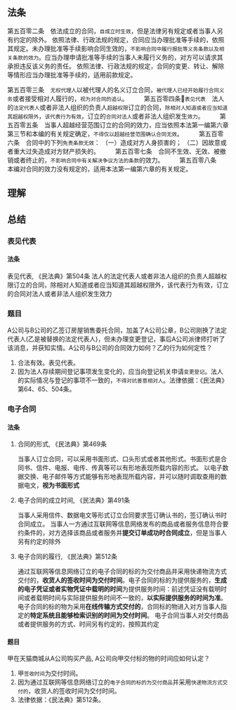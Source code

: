 ## 法条

第五百零二条　依法成立的合同，`自成立时生效`，但是法律另有规定或者当事人另有约定的除外。
依照法律、行政法规的规定，合同应当办理批准等手续的，依照其规定。未办理批准等手续影响合同生效的，`不影响合同中履行报批等义务条款以及相关条款的效力`。应当办理申请批准等手续的当事人未履行义务的，对方可以请求其承担违反该义务的责任。
依照法律、行政法规的规定，合同的变更、转让、解除等情形应当办理批准等手续的，适用前款规定。

第五百零三条　`无权代理人`以被代理人的名义订立合同，`被代理人已经开始履行合同义务`或者接受相对人履行的，`视为对合同的追认`。
　　
第五百零四条🔴`表见代表`　法人的`法定代表人`或者非法人组织的负责人`超越权限`订立的合同，`除相对人知道或者应当知道其超越权限外`，`该代表行为有效`，订立的`合同对法人`或者非法人组织发生`效力`。
　　
第五百零五条　当事人超越经营范围订立的合同的效力，应当依照本法第一编第六章第三节和本编的有关规定确定，`不得仅以超越经营范围确认合同无效`。
　　
第五百零六条　合同中的下列`免责条款无效`：
（一）造成对方人身损害的；
（二）因故意或者重大过失造成对方财产损失的。
　　
第五百零七条　合同不生效、无效、被撤销或者终止的，`不影响合同中有关解决争议方法的条款`的效力。
　　
第五百零八条　本编对合同的效力没有规定的，适用本法第一编第六章的有关规定。


## 理解



## 总结
### 表见代表
#### 法条
表见代表, 《民法典》第504条
法人的法定代表人或者非法人组织的负责人超越权限订立的合同，除相对人知道或者应当知道其超越权限外，该代表行为有效，订立的合同对法人或者非法人组织发生效力

### 题目
A公司与B公司的乙签订房屋销售委托合同，加盖了A公司公章，B公司刚换了法定代表人(乙是被替换的法定代表人)，但未办理变更登记，事后A公司派律师打听了该消息，并获知实情。A公司与B公司的合同效力如何？乙的行为如何定性？
1. 合法有效。表见代表。
2. 因为法人存续期间登记事项发生变化的，应当向登记机关申请`变更登记`。法人的实际情况与登记的事项不一致的，`不得对抗善意相对人`。法律依据：《民法典》第64、65、504条。





### 电子合同


#### 法条

1. 合同的形式, 《民法典》第469条

    当事人订立合同，可以采用书面形式、口头形式或者其他形式。书面形式是合同书、信件、电报、电传、传真等可以有形地表现所载内容的形式。
    以电子数据交换、电子邮件等方式能够有形地表现所载内容，并可以随时调取查用的数据电文，**视为书面形式**

2. 电子合同的成立时间, 《民法典》第491条

    当事人采用信件、数据电文等形式订立合同要求签订确认书的，签订确认书时合同成立。
    当事人一方通过互联网等信息网络发布的商品或者服务信息符合要约条件的，对方选择该商品或者服务并**提交订单成功时合同成立**，但是当事人另有约定的除外

3. 电子合同的履行, 《民法典》第512条

    通过互联网等信息网络订立的电子合同的标的为交付商品并采用快递物流方式交付的，**收货人的签收时间为交付时间**。电子合同的标的为提供服务的，**生成的电子凭证或者实物凭证中载明的时间**为提供服务时间：前述凭证没有载明时间或者载明时间与实际提供服务时间不一致的，**以实际提供服务的时间为准**。
    电子合同的标的物为采用**在线传输方式交付的**，合同标的物进入对方当事人指定的**特定系统且能够检索识别的时间为交付时间**。
    电子合同当事人对交付商品或者提供服务的方式、时间另有约定的，按照其约定

#### 题目
甲在天猫商城从A公司购买产品, A公司向甲交付标的物的时间应如何认定？
1. 甲`签收时间`为交付时间。
2. 因为通过互联网等信息网络订立的`电子合同的标的为交付商品`并采用`快递物流方式交付的`，收货人的签收时间为交付时间。
3. 法律依据：《民法典》第512条。



